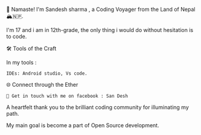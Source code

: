 🌟 Namaste! I'm Sandesh sharma , a Coding Voyager from the Land of Nepal 🏔️🇳🇵.

I'm 17 and i am in 12th-grade, the only thing i would do without hesitation is to code.


🛠️ Tools of the Craft

In my tools :

    
    IDEs: Android studio, Vs code.
    

🌐 Connect through the Ether

    🦉 Get in touch with me on facebook : San Desh
    

A heartfelt thank you to the brilliant coding community for illuminating my path. 

My main goal is become a part of Open Source development. 

